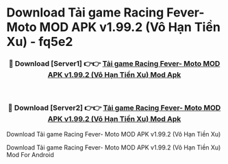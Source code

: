 # Download Tải game Racing Fever- Moto MOD APK v1.99.2 (Vô Hạn Tiền Xu) - fq5e2


<div align="center">
<h3>🔴 Download [Server1] 👉👉 <a href="https://apk-comot.site?title=Tải_game_Racing_Fever-_Moto_MOD_APK_v1.99.2_(Vô_Hạn_Tiền_Xu)">Tải game Racing Fever- Moto MOD APK v1.99.2 (Vô Hạn Tiền Xu) Mod Apk</a></h3><br>
<h3>🔴 Download [Server2] 👉👉 <a href="https://apk-comot.site?title=Tải_game_Racing_Fever-_Moto_MOD_APK_v1.99.2_(Vô_Hạn_Tiền_Xu)">Tải game Racing Fever- Moto MOD APK v1.99.2 (Vô Hạn Tiền Xu) Mod Apk</a></h3>
</div>



Download Tải game Racing Fever- Moto MOD APK v1.99.2 (Vô Hạn Tiền Xu) 

Download Tải game Racing Fever- Moto MOD APK v1.99.2 (Vô Hạn Tiền Xu) Mod For Android